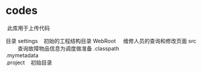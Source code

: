 # codes
  此库用于上传代码


目录
settings    初始的工程结构目录
WebRoot     维修人员的查询和修改页面
src         查询故障物品信息为调度做准备
.classpath  
.mymetadata  
.project    初始目录

